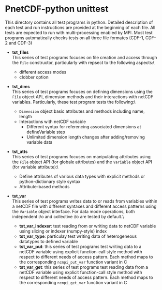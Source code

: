 # PnetCDF-python unittest
This directory contains all test programs in python. Detailed description of each test and run instructions are provided at the beginning of each file. All tests are expected to run with multi-prcoessing enabled by MPI. Most test programs automatically checks tests on all three file formates (CDF-1, CDF-2 and CDF-3)

* **tst_files** \
 This series of test programs focuses on file creation and access through the `File` constructor, particularly with repsect to the following aspects:\
    * different access modes 
    * clobber option

* **tst_dims** \
 This series of test programs focuses on defining dimensions using the `File` object API, dimension methods and their interactions with netCDF variables. Particularly, these test program tests the following:\
    * `Dimension` object basic attributes and methods including name, length
    * Interactions with netCDF variable
        * Different syntax for referencing associated dimensions at defineVariable step
        * Unlimited dimension length changes after adding/removing variable data

* **tst_atts** \
 This series of test programs focuses on manipulating attributes using the `File` object API (for globale attributes) and the `Variable` object API (for variable attribute):\
    * Define attributes of various data types with explicit methods or python-dictionary style syntax
    * Attribute-based methods

* **tst_var**\
 This series of test programs writes data to or reads from variables within a netCDF file with different syntaxes and different access patterns using the `Variable` object interface. For data mode operations, both independent i/o and collective i/o are tested by default.\
    * **tst_var_indexer**: test reading from or writing data to netCDF variable using slicing or indexer (numpy-style) index
    * **tst_var_type**: particulay test writing data of heterogeneous datatypes to defined variable 
    * **tst_var_put**: this series of test programs test writing data to a netCDF variable using explicit function-call style method with respect to different needs of access pattern. Each method maps to the corresponding `ncmpi_put_var` function variant in C
    * **tst_var_get**: this series of test programs test reading data from a netCDF variable using explicit function-call style method with respect to different needs of access pattern. Each method maps to the corresponding `ncmpi_get_var` function variant in C
